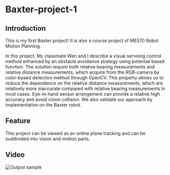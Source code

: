 # Baxter-project-1

## Introduction

This is my first Baxter project! It is also a course project of ME570 Robot Motion Planning. 

In this project, My classmate Wen and I describe a visual servoing control method enhanced by an obstacle avoidance strategy 
using  potential based function. The solution require both relative bearing measurements and relative distance measurements, 
which  acquire from the RGB-camera by color-based detection method through OpenCV. This property allows us to reduce the 
dependence  on the relative distance measurements, which are relatively more inaccurate compared with relative bearing 
measurements in most cases. Eye-in-hand sensor arrangement can provide a relative high accuracy and avoid vision collision. 
We also validate our approach by implementation on the Baxter robot.

## Feature

This project can be viewed as an online plane tracking and can be suddivided into vision and motion parts.

## Video

![Output sample](https://github.com/zhouyuan7/Baxter-project-1/blob/master/gif/baxter_project_1_gif_1.gif)


